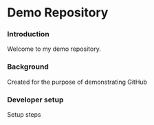 # Demo Repository

### Introduction
Welcome to my demo repository.

### Background
Created for the purpose of demonstrating GitHub

### Developer setup
Setup steps
